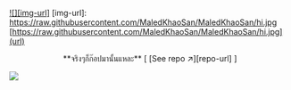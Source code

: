 

[![][img-url]][repo-url]
[img-url]: https://raw.githubusercontent.com/MaledKhaoSan/MaledKhaoSan/hi.jpg
[https://raw.githubusercontent.com/MaledKhaoSan/MaledKhaoSan/hi.jpg](url)

<div align="center">
**จริงๆก็ก๊อปมานั้นแหละ**  
[ [See repo ↗︎][repo-url] ]
</div>

[![][banner-url]][repo-url]


[logo-url]: https://raw.githubusercontent.com/saadeghi/files/main/daisyui/logo-4.svg
[repo-url]: https://github.com/saadeghi/daisyui
[banner-url]: https://raw.githubusercontent.com/saadeghi/files/main/daisyui/card-3.png
